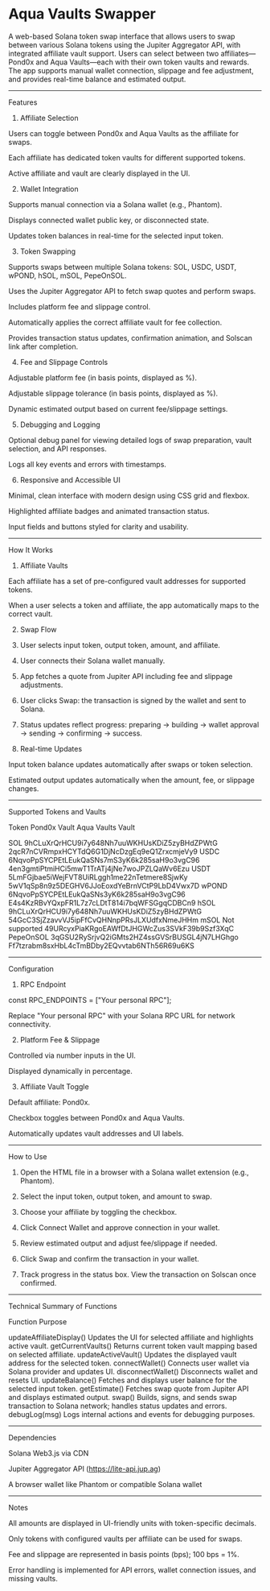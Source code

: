 # Aqua Vaults Swapper

A web-based Solana token swap interface that allows users to swap between various Solana tokens using the Jupiter Aggregator API, with integrated affiliate vault support. Users can select between two affiliates—Pond0x and Aqua Vaults—each with their own token vaults and rewards. The app supports manual wallet connection, slippage and fee adjustment, and provides real-time balance and estimated output.


---

Features

1. Affiliate Selection

Users can toggle between Pond0x and Aqua Vaults as the affiliate for swaps.

Each affiliate has dedicated token vaults for different supported tokens.

Active affiliate and vault are clearly displayed in the UI.



2. Wallet Integration

Supports manual connection via a Solana wallet (e.g., Phantom).

Displays connected wallet public key, or disconnected state.

Updates token balances in real-time for the selected input token.



3. Token Swapping

Supports swaps between multiple Solana tokens:
SOL, USDC, USDT, wPOND, hSOL, mSOL, PepeOnSOL.

Uses the Jupiter Aggregator API to fetch swap quotes and perform swaps.

Includes platform fee and slippage control.

Automatically applies the correct affiliate vault for fee collection.

Provides transaction status updates, confirmation animation, and Solscan link after completion.



4. Fee and Slippage Controls

Adjustable platform fee (in basis points, displayed as %).

Adjustable slippage tolerance (in basis points, displayed as %).

Dynamic estimated output based on current fee/slippage settings.



5. Debugging and Logging

Optional debug panel for viewing detailed logs of swap preparation, vault selection, and API responses.

Logs all key events and errors with timestamps.



6. Responsive and Accessible UI

Minimal, clean interface with modern design using CSS grid and flexbox.

Highlighted affiliate badges and animated transaction status.

Input fields and buttons styled for clarity and usability.





---

How It Works

1. Affiliate Vaults

Each affiliate has a set of pre-configured vault addresses for supported tokens.

When a user selects a token and affiliate, the app automatically maps to the correct vault.



2. Swap Flow

1. User selects input token, output token, amount, and affiliate.


2. User connects their Solana wallet manually.


3. App fetches a quote from Jupiter API including fee and slippage adjustments.


4. User clicks Swap: the transaction is signed by the wallet and sent to Solana.


5. Status updates reflect progress: preparing → building → wallet approval → sending → confirming → success.




3. Real-time Updates

Input token balance updates automatically after swaps or token selection.

Estimated output updates automatically when the amount, fee, or slippage changes.





---

Supported Tokens and Vaults

Token	Pond0x Vault	Aqua Vaults Vault

SOL	9hCLuXrQrHCU9i7y648Nh7uuWKHUsKDiZ5zyBHdZPWtG	2qcR7nCVRmpxHCYTdQ6G1DjNcDzgEq9eQ1ZrxcmjeVy9
USDC	6NqvoPpSYCPEtLEukQaSNs7mS3yK6k285saH9o3vgC96	4en3gmtiPtmiHCi5mwT1TrATj4jNe7woJPZLQaWv6Ezu
USDT	5LmFGjbae5iWejFVT8UiRLggh1me22nTetmere8SjwKy	5wV1qSp8n9z5DEGHV6JJoEoxdYeBrnVCtP9LbD4Vwx7D
wPOND	6NqvoPpSYCPEtLEukQaSNs3yK6k285saH9o3vgC96	E4s4KzRBvYQxpFR1L7z7cLDtT814i7bqWFSGgqCDBCn9
hSOL	9hCLuXrQrHCU9i7y648Nh7uuWKHUsKDiZ5zyBHdZPWtG	54GcC3SjZzavvVJ5ipFfCvQHNnpPRsJLXUdfxNmeJHHm
mSOL	Not supported	49URcyxPiaKRgoEAWfDtJHGWcZus3SVkF39b9Szf3XqC
PepeOnSOL	3qGSU2RySrjvQ2iGMts2HZ4ssGVSrBUSGL4jN7LHGhgo	Ff7tzrabm8sxHbL4cTmBDby2EQvvtab6NTh56R69u6KS



---

Configuration

1. RPC Endpoint

const RPC_ENDPOINTS = ["Your personal RPC"];

Replace "Your personal RPC" with your Solana RPC URL for network connectivity.


2. Platform Fee & Slippage

Controlled via number inputs in the UI.

Displayed dynamically in percentage.



3. Affiliate Vault Toggle

Default affiliate: Pond0x.

Checkbox toggles between Pond0x and Aqua Vaults.

Automatically updates vault addresses and UI labels.





---

How to Use

1. Open the HTML file in a browser with a Solana wallet extension (e.g., Phantom).


2. Select the input token, output token, and amount to swap.


3. Choose your affiliate by toggling the checkbox.


4. Click Connect Wallet and approve connection in your wallet.


5. Review estimated output and adjust fee/slippage if needed.


6. Click Swap and confirm the transaction in your wallet.


7. Track progress in the status box. View the transaction on Solscan once confirmed.




---

Technical Summary of Functions

Function	Purpose

updateAffiliateDisplay()	Updates the UI for selected affiliate and highlights active vault.
getCurrentVaults()	Returns current token vault mapping based on selected affiliate.
updateActiveVault()	Updates the displayed vault address for the selected token.
connectWallet()	Connects user wallet via Solana provider and updates UI.
disconnectWallet()	Disconnects wallet and resets UI.
updateBalance()	Fetches and displays user balance for the selected input token.
getEstimate()	Fetches swap quote from Jupiter API and displays estimated output.
swap()	Builds, signs, and sends swap transaction to Solana network; handles status updates and errors.
debugLog(msg)	Logs internal actions and events for debugging purposes.



---

Dependencies

Solana Web3.js via CDN

Jupiter Aggregator API (https://lite-api.jup.ag)

A browser wallet like Phantom or compatible Solana wallet



---

Notes

All amounts are displayed in UI-friendly units with token-specific decimals.

Only tokens with configured vaults per affiliate can be used for swaps.

Fee and slippage are represented in basis points (bps); 100 bps = 1%.

Error handling is implemented for API errors, wallet connection issues, and missing vaults.